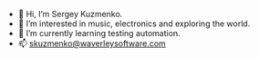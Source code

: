- 👋 Hi, I’m Sergey Kuzmenko.
- 👀 I’m interested in music, electronics and exploring the world.
- 🌱 I’m currently learning testing automation.
- 📫 skuzmenko@waverleysoftware.com
